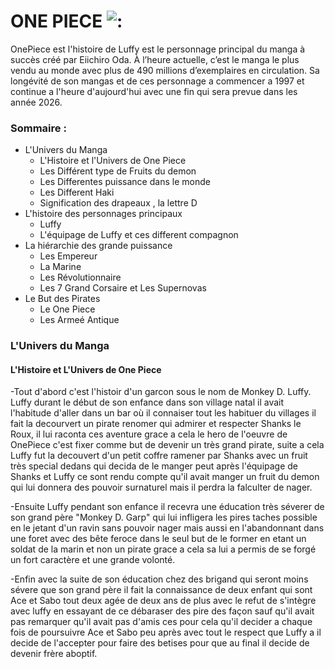 # ONE PIECE ![:](https://user-images.githubusercontent.com/115543708/197352998-c8acdf96-8d13-4a90-9745-683a5183745a.jpg)

OnePiece est l'histoire de Luffy est le personnage principal du manga à succès créé par Eiichiro Oda. À l’heure actuelle, c’est le manga le plus vendu au monde avec plus de 490 millions d’exemplaires en circulation. Sa longévité de son mangas et de ces personnage a commencer a 1997 et continue a l'heure d'aujourd'hui avec une fin qui sera prevue dans les année 2026.

### Sommaire :

   * L'Univers du Manga
        - L'Histoire et l'Univers de One Piece
        * Les Différent type de Fruits du demon
        * Les Differentes puissance dans le monde 
        * Les Different Haki
        * Signification des drapeaux , la lettre D
   * L'histoire des personnages principaux 
        * Luffy 
        * L'équipage de Luffy et ces different compagnon
   * La hiérarchie des grande puissance
        * Les Empereur
        * La Marine
        * Les Révolutionnaire
        * Les 7 Grand Corsaire et Les Supernovas
   * Le But des Pirates
        * Le One Piece
        * Les Armeé Antique
        
        
### L'Univers du Manga

#### L'Histoire et L'Univers de One Piece

-Tout d'abord c'est l'histoir d'un garcon sous le nom de Monkey D. Luffy.
Luffy durant le début de son enfance dans son village natal il avait l'habitude d'aller dans un bar où il connaiser tout les habituer du villages il fait la decourvert un pirate renomer qui admirer et respecter Shanks le Roux,
il lui raconta ces aventure grace a cela le hero de l'oeuvre de OnePiece c'est fixer comme but de devenir un très grand pirate, suite a cela Luffy fut la decouvert  d'un petit coffre ramener par Shanks avec un fruit très special dedans qui decida de le manger peut après l'équipage de Shanks et Luffy ce sont rendu compte qu'il avait manger un fruit du demon qui lui donnera des pouvoir surnaturel mais il perdra la falculter de nager.

-Ensuite Luffy pendant son enfance il recevra une éducation très séverer de son grand père "Monkey D. Garp" qui lui infligera les pires taches possible en le jetant d'un ravin sans pouvoir nager mais aussi en l'abandonnant dans une foret avec des bête feroce dans le seul but de le former en etant un soldat de la marin et non un pirate grace a cela sa lui a permis de se forgé un fort caractère et une grande volonté.

-Enfin avec la suite de son éducation chez des brigand qui seront moins sévere que son grand père il fait la connaissance de deux enfant qui sont Ace et Sabo tout deux agée de deux ans de plus avec le refut de s'intègre avec luffy en essayant de ce débaraser des pire des façon sauf qu'il avait pas remarquer qu'il avait pas d'amis ces pour cela qu'il decider a chaque fois de poursuivre Ace et Sabo peu après avec tout le respect que Luffy a il decide de l'accepter pour faire des betises pour que au final il decide de devenir frère aboptif.


